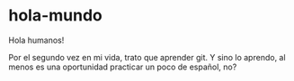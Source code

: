 # hola-mundo

Hola humanos!

Por el segundo vez en mi vida, trato que aprender git.  Y sino lo aprendo, al menos es una oportunidad practicar un poco de español, no?
